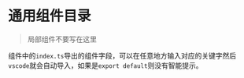 # 通用组件目录

> 局部组件不要写在这里

组件中的`index.ts`导出的组件字段，可以在任意地方输入对应的关键字然后`vscode`就会自动导入，如果是`export default`则没有智能提示。

